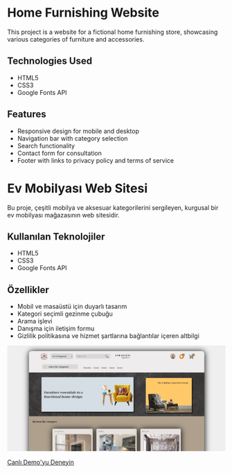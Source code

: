 # Home Furnishing Website

This project is a website for a fictional home furnishing store, showcasing various categories of furniture and accessories.

## Technologies Used

- HTML5
- CSS3
- Google Fonts API

## Features

- Responsive design for mobile and desktop
- Navigation bar with category selection
- Search functionality
- Contact form for consultation
- Footer with links to privacy policy and terms of service

# Ev Mobilyası Web Sitesi

Bu proje, çeşitli mobilya ve aksesuar kategorilerini sergileyen, kurgusal bir ev mobilyası mağazasının web sitesidir.

## Kullanılan Teknolojiler

- HTML5
- CSS3
- Google Fonts API

## Özellikler

- Mobil ve masaüstü için duyarlı tasarım
- Kategori seçimli gezinme çubuğu
- Arama işlevi
- Danışma için iletişim formu
- Gizlilik politikasına ve hizmet şartlarına bağlantılar içeren altbilgi

![Cw](./img/home.jpg)

[Canlı Demo'yu Deneyin](https://homefurn.netlify.app/)
